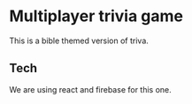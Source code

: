 # Multiplayer trivia game

This is a bible themed version of triva.

## Tech

We are using react and firebase for this one.